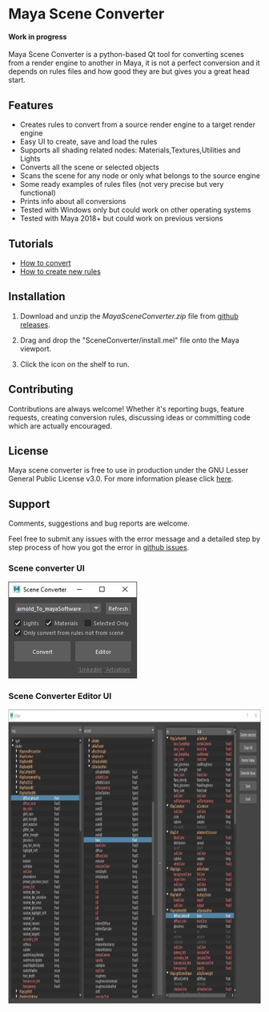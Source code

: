 
# Maya Scene Converter

#### Work in progress

Maya Scene Converter is a python-based Qt tool for converting scenes
from a render engine to another in Maya, it is not a perfect conversion and it depends on rules files
and how good they are but gives you a great head start.


## Features 

* Creates rules to convert from a source render engine to a target render engine
* Easy UI to create, save and load the rules
* Supports all shading related nodes: Materials,Textures,Utilities and Lights
* Converts all the scene or selected objects
* Scans the scene for any node or only what belongs to the source engine
* Some ready examples of rules files (not very precise but very functional)
* Prints info about all conversions
* Tested with Windows only but could work on other operating systems
* Tested with Maya 2018+ but could work on previous versions

## Tutorials

* [How to convert](https://www.youtube.com/)
* [How to create new rules](https://www.youtube.com/)

## Installation

1. Download and unzip the *MayaSceneConverter.zip* file from [github releases](https://github.com/mhdmhd/MayaSceneConverter).

2. Drag and drop the "SceneConverter/install.mel" file onto the Maya viewport.

3. Click the icon on the shelf to run.


## Contributing

Contributions are always welcome! Whether it's reporting bugs, feature requests, creating conversion rules,
 discussing ideas or committing code which are actually encouraged.

## License

Maya scene converter is free to use in production under the GNU Lesser General Public License v3.0.
For more information please click [here](LICENSE.md).

## Support

Comments, suggestions and bug reports are welcome.

Feel free to submit any issues with the error message and a detailed step by step process of how you got the error in [github issues](https://github.com/mhdmhd/MayaSceneConverter/issues).

### Scene converter UI

<img src="Convert.jpg" width="257" height="193"/>

### Scene Converter Editor UI

<img src="Editor.jpg" width="1045" height="586"/>
